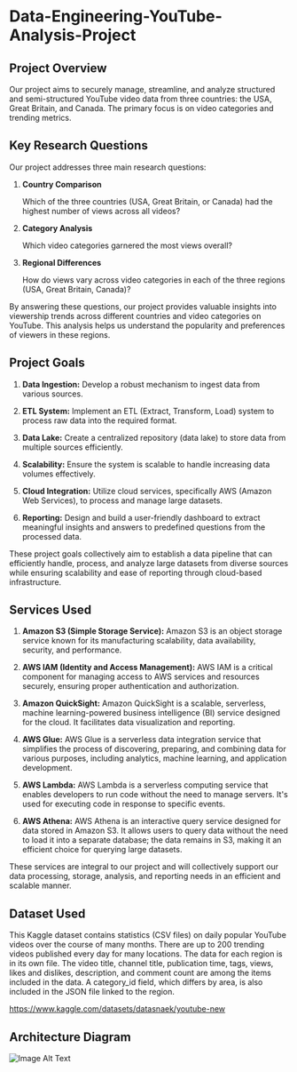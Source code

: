 # Data-Engineering-YouTube-Analysis-Project

## Project Overview

Our project aims to securely manage, streamline, and analyze structured and semi-structured YouTube video data from three countries: the USA, Great Britain, and Canada. The primary focus is on video categories and trending metrics.

## Key Research Questions
Our project addresses three main research questions:

1. **Country Comparison**

   Which of the three countries (USA, Great Britain, or Canada) had the highest number of views across all videos?

3. **Category Analysis**
  
   Which video categories garnered the most views overall?

3. **Regional Differences**

   How do views vary across video categories in each of the three regions (USA, Great Britain, Canada)?
   
By answering these questions, our project provides valuable insights into viewership trends across different countries and video categories on YouTube. This analysis helps us understand the popularity and preferences of viewers in these regions.

## Project Goals

1. **Data Ingestion:** Develop a robust mechanism to ingest data from various sources.

2. **ETL System:** Implement an ETL (Extract, Transform, Load) system to process raw data into the required format.

3. **Data Lake:** Create a centralized repository (data lake) to store data from multiple sources efficiently.

4. **Scalability:** Ensure the system is scalable to handle increasing data volumes effectively.

5. **Cloud Integration:** Utilize cloud services, specifically AWS (Amazon Web Services), to process and manage large datasets.

6. **Reporting:** Design and build a user-friendly dashboard to extract meaningful insights and answers to predefined questions from the processed data.

These project goals collectively aim to establish a data pipeline that can efficiently handle, process, and analyze large datasets from diverse sources while ensuring scalability and ease of reporting through cloud-based infrastructure.


## Services Used

1. **Amazon S3 (Simple Storage Service):** Amazon S3 is an object storage service known for its manufacturing scalability, data availability, security, and performance.

2. **AWS IAM (Identity and Access Management):** AWS IAM is a critical component for managing access to AWS services and resources securely, ensuring proper authentication and authorization.

3. **Amazon QuickSight:** Amazon QuickSight is a scalable, serverless, machine learning-powered business intelligence (BI) service designed for the cloud. It facilitates data visualization and reporting.

4. **AWS Glue:** AWS Glue is a serverless data integration service that simplifies the process of discovering, preparing, and combining data for various purposes, including analytics, machine learning, and application development.

5. **AWS Lambda:** AWS Lambda is a serverless computing service that enables developers to run code without the need to manage servers. It's used for executing code in response to specific events.

6. **AWS Athena:** AWS Athena is an interactive query service designed for data stored in Amazon S3. It allows users to query data without the need to load it into a separate database; the data remains in S3, making it an efficient choice for querying large datasets.

These services are integral to our project and will collectively support our data processing, storage, analysis, and reporting needs in an efficient and scalable manner.

## Dataset Used
This Kaggle dataset contains statistics (CSV files) on daily popular YouTube videos over the course of many months. There are up to 200 trending videos published every day for many locations. The data for each region is in its own file. The video title, channel title, publication time, tags, views, likes and dislikes, description, and comment count are among the items included in the data. A category_id field, which differs by area, is also included in the JSON file linked to the region.

https://www.kaggle.com/datasets/datasnaek/youtube-new

## Architecture Diagram
![Image Alt Text](architecture.jpeg)

